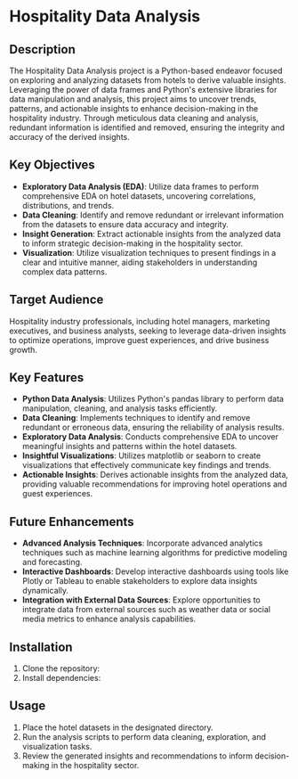 # Hospitality Data Analysis

## Description

The Hospitality Data Analysis project is a Python-based endeavor focused on exploring and analyzing datasets from hotels to derive valuable insights. Leveraging the power of data frames and Python's extensive libraries for data manipulation and analysis, this project aims to uncover trends, patterns, and actionable insights to enhance decision-making in the hospitality industry. Through meticulous data cleaning and analysis, redundant information is identified and removed, ensuring the integrity and accuracy of the derived insights.

## Key Objectives

- **Exploratory Data Analysis (EDA)**: Utilize data frames to perform comprehensive EDA on hotel datasets, uncovering correlations, distributions, and trends.
- **Data Cleaning**: Identify and remove redundant or irrelevant information from the datasets to ensure data accuracy and integrity.
- **Insight Generation**: Extract actionable insights from the analyzed data to inform strategic decision-making in the hospitality sector.
- **Visualization**: Utilize visualization techniques to present findings in a clear and intuitive manner, aiding stakeholders in understanding complex data patterns.

## Target Audience

Hospitality industry professionals, including hotel managers, marketing executives, and business analysts, seeking to leverage data-driven insights to optimize operations, improve guest experiences, and drive business growth.

## Key Features

- **Python Data Analysis**: Utilizes Python's pandas library to perform data manipulation, cleaning, and analysis tasks efficiently.
- **Data Cleaning**: Implements techniques to identify and remove redundant or erroneous data, ensuring the reliability of analysis results.
- **Exploratory Data Analysis**: Conducts comprehensive EDA to uncover meaningful insights and patterns within the hotel datasets.
- **Insightful Visualizations**: Utilizes matplotlib or seaborn to create visualizations that effectively communicate key findings and trends.
- **Actionable Insights**: Derives actionable insights from the analyzed data, providing valuable recommendations for improving hotel operations and guest experiences.

## Future Enhancements

- **Advanced Analysis Techniques**: Incorporate advanced analytics techniques such as machine learning algorithms for predictive modeling and forecasting.
- **Interactive Dashboards**: Develop interactive dashboards using tools like Plotly or Tableau to enable stakeholders to explore data insights dynamically.
- **Integration with External Data Sources**: Explore opportunities to integrate data from external sources such as weather data or social media metrics to enhance analysis capabilities.

## Installation

1. Clone the repository:
2. Install dependencies:

## Usage

1. Place the hotel datasets in the designated directory.
2. Run the analysis scripts to perform data cleaning, exploration, and visualization tasks.
3. Review the generated insights and recommendations to inform decision-making in the hospitality sector.